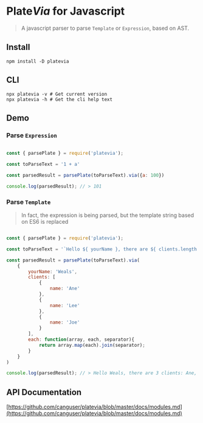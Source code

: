 # Plate*Via* for Javascript

> A javascript parser to parse `Template` or `Expression`, based on AST.

## Install

```shall script
npm install -D platevia
```

## CLI

```shall script
npx platevia -v # Get current version
npx platevia -h # Get the cli help text
```

## Demo

### Parse `Expression`

```javascript

const { parsePlate } = require('platevia');

const toParseText = '1 + a'

const parsedResult = parsePlate(toParseText).via({a: 100})

console.log(parsedResult); // > 101

```

### Parse `Template`

> In fact, the expression is being parsed, but the template string based on ES6 is replaced

```javascript

const { parsePlate } = require('platevia');

const toParseText = '`Hello ${ yourName }, there are ${ clients.length } clients: ${ each(clients, client => client.name, \', \') }`'

const parsedResult = parsePlate(toParseText).via(
    {
        yourName: 'Weals',
        clients: [
            {
                name: 'Ane'
            },
            {
                name: 'Lee'
            },
            {
                name: 'Joe'
            }
        ],
        each: function(array, each, separator){
            return array.map(each).join(separator);
        }
    }
)

console.log(parsedResult); // > Hello Weals, there are 3 clients: Ane, Lee, Joe

```

## API Documentation

[https://github.com/canguser/platevia/blob/master/docs/modules.md](https://github.com/canguser/platevia/blob/master/docs/modules.md)

